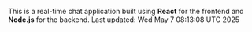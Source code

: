 This is a real-time chat application built using **React** for the frontend and **Node.js** for the backend.
Last updated: Wed May  7 08:13:08 UTC 2025
